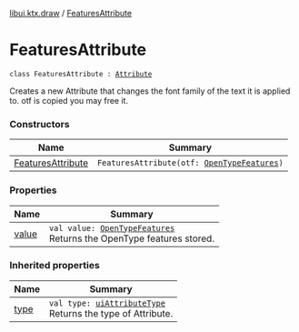 [libui.ktx.draw](../README.md) / [FeaturesAttribute](README.md)

# FeaturesAttribute

`class FeaturesAttribute : `[`Attribute`](../-attribute/README.md)

Creates a new Attribute that changes the font family of the text it is applied to.
otf is copied you may free it.

### Constructors

| Name | Summary |
|---|---|
| [FeaturesAttribute](-features-attribute.md) | `FeaturesAttribute(otf: `[`OpenTypeFeatures`](../-open-type-features/README.md)`)` |

### Properties

| Name | Summary |
|---|---|
| [value](value.md) | `val value: `[`OpenTypeFeatures`](../-open-type-features/README.md)<br>Returns the OpenType features stored. |

### Inherited properties

| Name | Summary |
|---|---|
| [type](../-attribute/type.md) | `val type: `[`uiAttributeType`](../../libui/ui-attribute-type.md)<br>Returns the type of Attribute. |
